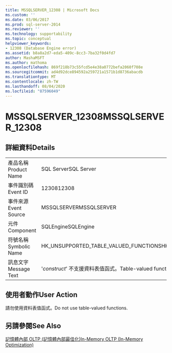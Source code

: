 ```yaml
---
title: MSSQLSERVER_12308 | Microsoft Docs
ms.custom: ''
ms.date: 03/06/2017
ms.prod: sql-server-2014
ms.reviewer: ''
ms.technology: supportability
ms.topic: conceptual
helpviewer_keywords:
- 12308 (Database Engine error)
ms.assetid: b8a8a2d7-eda5-409c-8cc3-7ba32f0d4fd7
author: MashaMSFT
ms.author: mathoma
ms.openlocfilehash: 869f218b73c55fcd5e4e38a0772befa2060f708e
ms.sourcegitcommit: ad4d92dce894592a259721a1571b1d8736abacdb
ms.translationtype: MT
ms.contentlocale: zh-TW
ms.lasthandoff: 08/04/2020
ms.locfileid: "87596049"
---
```

# <a name="mssqlserver_12308"></a><span data-ttu-id="adf99-102">MSSQLSERVER_12308</span><span class="sxs-lookup"><span data-stu-id="adf99-102">MSSQLSERVER_12308</span></span>
    
## <a name="details"></a><span data-ttu-id="adf99-103">詳細資料</span><span class="sxs-lookup"><span data-stu-id="adf99-103">Details</span></span>  
  
|||  
|-|-|  
|<span data-ttu-id="adf99-104">產品名稱</span><span class="sxs-lookup"><span data-stu-id="adf99-104">Product Name</span></span>|<span data-ttu-id="adf99-105">SQL Server</span><span class="sxs-lookup"><span data-stu-id="adf99-105">SQL Server</span></span>|  
|<span data-ttu-id="adf99-106">事件識別碼</span><span class="sxs-lookup"><span data-stu-id="adf99-106">Event ID</span></span>|<span data-ttu-id="adf99-107">12308</span><span class="sxs-lookup"><span data-stu-id="adf99-107">12308</span></span>|  
|<span data-ttu-id="adf99-108">事件來源</span><span class="sxs-lookup"><span data-stu-id="adf99-108">Event Source</span></span>|<span data-ttu-id="adf99-109">MSSQLSERVER</span><span class="sxs-lookup"><span data-stu-id="adf99-109">MSSQLSERVER</span></span>|  
|<span data-ttu-id="adf99-110">元件</span><span class="sxs-lookup"><span data-stu-id="adf99-110">Component</span></span>|<span data-ttu-id="adf99-111">SQLEngine</span><span class="sxs-lookup"><span data-stu-id="adf99-111">SQLEngine</span></span>|  
|<span data-ttu-id="adf99-112">符號名稱</span><span class="sxs-lookup"><span data-stu-id="adf99-112">Symbolic Name</span></span>|<span data-ttu-id="adf99-113">HK_UNSUPPORTED_TABLE_VALUED_FUNCTIONS</span><span class="sxs-lookup"><span data-stu-id="adf99-113">HK_UNSUPPORTED_TABLE_VALUED_FUNCTIONS</span></span>|  
|<span data-ttu-id="adf99-114">訊息文字</span><span class="sxs-lookup"><span data-stu-id="adf99-114">Message Text</span></span>|<span data-ttu-id="adf99-115">'*construct*' 不支援資料表值函式。</span><span class="sxs-lookup"><span data-stu-id="adf99-115">Table-valued functions are not supported with '*construct*'.</span></span>|  
  
## <a name="user-action"></a><span data-ttu-id="adf99-116">使用者動作</span><span class="sxs-lookup"><span data-stu-id="adf99-116">User Action</span></span>  
 <span data-ttu-id="adf99-117">請勿使用資料表值函式。</span><span class="sxs-lookup"><span data-stu-id="adf99-117">Do not use table-valued functions.</span></span>  
  
## <a name="see-also"></a><span data-ttu-id="adf99-118">另請參閱</span><span class="sxs-lookup"><span data-stu-id="adf99-118">See Also</span></span>  
 [<span data-ttu-id="adf99-119">記憶體內部 OLTP &#40;記憶體內部最佳化&#41;</span><span class="sxs-lookup"><span data-stu-id="adf99-119">In-Memory OLTP &#40;In-Memory Optimization&#41;</span></span>](../in-memory-oltp/in-memory-oltp-in-memory-optimization.md)  
  
  
